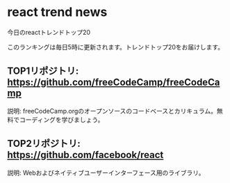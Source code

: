 # react trend news

今日のreactトレンドトップ20

このランキングは毎日5時に更新されます。トレンドトップ20をお届けします。

## TOP1リポジトリ: https://github.com/freeCodeCamp/freeCodeCamp

説明: freeCodeCamp.orgのオープンソースのコードベースとカリキュラム。無料でコーディングを学びましょう。

## TOP2リポジトリ: https://github.com/facebook/react

説明: Webおよびネイティブユーザーインターフェース用のライブラリ。


